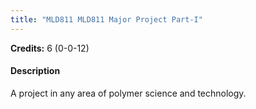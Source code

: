 ```yaml
---
title: "MLD811 MLD811 Major Project Part-I"
---
```

**Credits:** 6 (0-0-12)

#### Description
A project in any area of polymer science and technology.